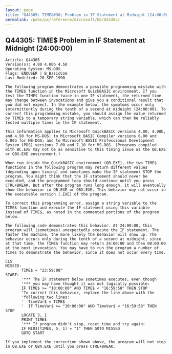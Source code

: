 ```yaml
---
layout: page
title: "Q44305: TIME&#36; Problem in IF Statement at Midnight (24:00:00)"
permalink: /pubs/pc/reference/microsoft/kb/Q44305/
---
```


## Q44305: TIME&#36; Problem in IF Statement at Midnight (24:00:00)

	Article: Q44305
	Version(s): 4.00 4.00b 4.50
	Operating System: MS-DOS
	Flags: ENDUSER | B_BasicCom
	Last Modified: 20-SEP-1990
	
	The following program demonstrates a possible programming mistake with
	the TIME$ function in the Microsoft QuickBASIC environment. If you
	test the TIME$ function twice in one IF statement, the returned time
	may change between invocations and give you a conditional result that
	you did not expect. In the example below, the symptoms occur only
	intermittently during the tenth of a second at midnight (24:00:00). To
	correct this programming mistake, you should assign the value returned
	by TIME$ to a temporary string variable, which can then be reliably
	tested multiple times in the IF statement.
	
	This information applies to Microsoft QuickBASIC versions 4.00, 4.00b,
	and 4.50 for MS-DOS; to Microsoft BASIC Compiler versions 6.00 and
	6.00b for MS-DOS; and to Microsoft BASIC Professional Development
	System (PDS) versions 7.00 and 7.10 for MS-DOS. (Programs compiled
	with BC.EXE may not be as sensitive to this timing issue as the QB.EXE
	or QBX.EXE environment.)
	
	When run inside the QuickBASIC environment (QB.EXE), the two TIME$
	functions in the following program may return different values
	(depending upon timing) and sometimes make the IF statement STOP the
	program. You might think that the IF statement should never be
	executed, and the programmed loop should continue until you press
	CTRL+BREAK. But after the program runs long enough, it will eventually
	show the behavior in QB.EXE or QBX.EXE. This behavior may not occur in
	the executable version (.EXE) of the program.
	
	To correct this programming error, assign a string variable to the
	TIME$ function and execute the IF statement using this variable
	instead of TIME$, as noted in the commented portions of the program
	below.
	
	The following code demonstrates this behavior. At 24:00:00, this
	program will (sometimes) unexpectedly execute the IF statement. The
	faster the machine, the more likely the behavior will show up. The
	behavior occurs only during the tenth of a second at midnight, since
	at that time, the TIME$ function may return 24:00:00 and then 00:00:00
	at the next invocation. You may have to run the program a number of
	times to demonstrate the behavior, since it does not occur every time.
	
	CLS
	MISSED:
	       TIME$ = "23:59:00"
	START:
	       '*** The IF statement below sometimes executes, even though
	       '*** you may have thought it was not logically possible:
	       IF TIME$ >= "10:00:00" AND TIME$ < "16:59:58" THEN STOP
	       'To correct this behavior, replace the line above with the
	       'following two lines:
	       '  TimeVar$ = TIME$
	       '  IF TimeVar$ >= "10:00:00" AND TimeVar$ < "16:59:58" THEN STOP
	       LOCATE 3, 1
	       PRINT TIME$
	       '*** If program didn't stop, reset time and try again:
	       IF MID$(TIME$, 5, 1) = "1" THEN GOTO MISSED
	       GOTO START
	
	If you implement the correction shown above, the program will not stop
	in QB.EXE or QBX.EXE until you press CTRL+BREAK.
